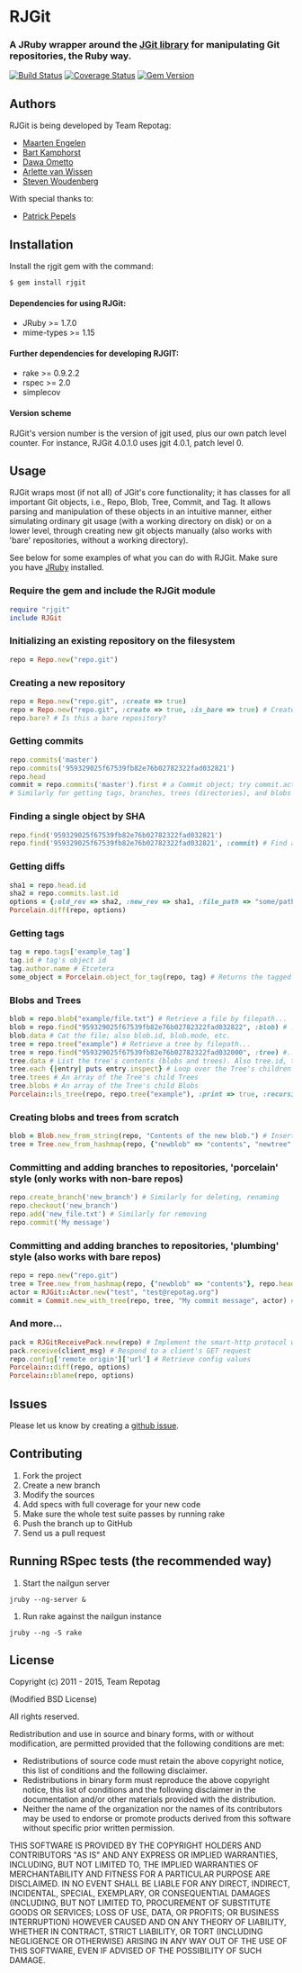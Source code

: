 RJGit
=====

### A JRuby wrapper around the [JGit library](https://github.com/eclipse/jgit) for manipulating Git repositories, the Ruby way.

[![Build Status](https://travis-ci.org/repotag/rjgit.png)](https://travis-ci.org/repotag/rjgit)
[![Coverage Status](https://coveralls.io/repos/repotag/rjgit/badge.png?branch=master)](https://coveralls.io/r/repotag/rjgit)
[![Gem Version](https://badge.fury.io/rb/rjgit.png)](http://badge.fury.io/rb/rjgit)

Authors
-------

RJGit is being developed by Team Repotag:

- [Maarten Engelen](https://github.com/maarten)
- [Bart Kamphorst](https://github.com/bartkamphorst)
- [Dawa Ometto](https://github.com/dometto)
- [Arlette van Wissen](https://github.com/arlettevanwissen)
- [Steven Woudenberg](https://github.com/stevenwoudenberg)

With special thanks to:
- [Patrick Pepels](https://github.com/bluedread)

Installation
------------
Install the rjgit gem with the command:

```sh
$ gem install rjgit
```

#### Dependencies for using RJGit:
- JRuby >= 1.7.0
- mime-types >= 1.15

#### Further dependencies for developing RJGIT:
- rake >= 0.9.2.2
- rspec >= 2.0
- simplecov

#### Version scheme

RJGit's version number is the version of jgit used, plus our own patch level counter. For instance, RJGit 4.0.1.0 uses jgit 4.0.1, patch level 0.

Usage
-----
RJGit wraps most (if not all) of JGit's core functionality; it has classes for all important Git objects, i.e., Repo, Blob, Tree, Commit, and Tag. It allows parsing and manipulation of these objects in an intuitive manner, either simulating ordinary git usage (with a working directory on disk) or on a lower level, through creating new git objects manually (also works with 'bare' repositories, without a working directory).

See below for some examples of what you can do with RJGit. Make sure you have [JRuby](http://jruby.org/) installed.

### Require the gem and include the RJGit module

```ruby
require "rjgit"
include RJGit
```

### Initializing an existing repository on the filesystem

```ruby
repo = Repo.new("repo.git")
```

### Creating a new repository

```ruby
repo = Repo.new("repo.git", :create => true)
repo = Repo.new("repo.git", :create => true, :is_bare => true) # Create a 'bare' git repo.
repo.bare? # Is this a bare repository?
```

### Getting commits
```ruby
repo.commits('master')
repo.commits('959329025f67539fb82e76b02782322fad032821')
repo.head
commit = repo.commits('master').first # a Commit object; try commit.actor, commit.id, etc.
# Similarly for getting tags, branches, trees (directories), and blobs (files).
```

### Finding a single object by SHA
```ruby
repo.find('959329025f67539fb82e76b02782322fad032821')
repo.find('959329025f67539fb82e76b02782322fad032821', :commit) # Find a specific :commit, :blob, :tree, or :tag
```

### Getting diffs
```ruby
sha1 = repo.head.id
sha2 = repo.commits.last.id
options = {:old_rev => sha2, :new_rev => sha1, :file_path => "some/path.txt", :patch => true}
Porcelain.diff(repo, options)
```

### Getting tags
```ruby
tag = repo.tags['example_tag']
tag.id # tag's object id
tag.author.name # Etcetera
some_object = Porcelain.object_for_tag(repo, tag) # Returns the tagged object; e.g. a Commit
```

### Blobs and Trees
```ruby
blob = repo.blob("example/file.txt") # Retrieve a file by filepath...
blob = repo.find("959329025f67539fb82e76b02782322fad032822", :blob) # ...or by SHA
blob.data # Cat the file; also blob.id, blob.mode, etc.
tree = repo.tree("example") # Retrieve a tree by filepath...
tree = repo.find("959329025f67539fb82e76b02782322fad032000", :tree) #...or by SHA
tree.data # List the tree's contents (blobs and trees). Also tree.id, tree.mode, etc.
tree.each {|entry| puts entry.inspect} # Loop over the Tree's children (Blobs and Trees)
tree.trees # An array of the Tree's child Trees
tree.blobs # An array of the Tree's child Blobs
Porcelain::ls_tree(repo, repo.tree("example"), :print => true, :recursive => true, :ref => 'mybranch') # Outputs the Tree's contents to $stdout. Faster for recursive listing than Tree#each. Passing nil as the second argument lists the entire repository. ref defaults to HEAD.
```

### Creating blobs and trees from scratch
```ruby
blob = Blob.new_from_string(repo, "Contents of the new blob.") # Inserts the blob into the repository, returns an RJGit::Blob
tree = Tree.new_from_hashmap(repo, {"newblob" => "contents", "newtree" => { "otherblob" => "this blob is contained in the tree 'newtree'" } } ) # Constructs the tree and its children based on the hashmap and inserts it into the repository, returning an RJGit::Tree. Tree.new_from_hashmap takes an RJGit::Tree as an optional third argument, in which case the new tree will consist of the children of that Tree *plus* the contents of the hashmap.
```

### Committing and adding branches to repositories, 'porcelain' style (only works with non-bare repos)
```ruby
repo.create_branch('new_branch') # Similarly for deleting, renaming
repo.checkout('new_branch')
repo.add('new_file.txt') # Similarly for removing
repo.commit('My message')
```

### Committing and adding branches to repositories, 'plumbing' style (also works with bare repos)
```ruby
repo = repo.new("repo.git")
tree = Tree.new_from_hashmap(repo, {"newblob" => "contents"}, repo.head.tree ) # As above, use the current head commit's tree as a starting point and add "newblob"
actor = RJGit::Actor.new("test", "test@repotag.org")
commit = Commit.new_with_tree(repo, tree, "My commit message", actor) # Create a new commit with tree as base tree
```

### And more...
```ruby
pack = RJGitReceivePack.new(repo) # Implement the smart-http protocol with RJGitReceivePack and RJGitUploadPack
pack.receive(client_msg) # Respond to a client's GET request
repo.config['remote origin']['url'] # Retrieve config values
Porcelain::diff(repo, options)
Porcelain::blame(repo, options)
```

Issues
---------------
Please let us know by creating a [github issue](https://github.com/repotag/rjgit/issues).

Contributing
---------------


1. Fork the project
1. Create a new branch
1. Modify the sources
1. Add specs with full coverage for your new code
1. Make sure the whole test suite passes by running rake
1. Push the branch up to GitHub
1. Send us a pull request

Running RSpec tests (the recommended way)
---------------

1. Start the nailgun server
```
jruby --ng-server &
```
1. Run rake against the nailgun instance
```
jruby --ng -S rake
```

License
-------
Copyright (c) 2011 - 2015, Team Repotag

(Modified BSD License)

All rights reserved.

Redistribution and use in source and binary forms, with or without
modification, are permitted provided that the following conditions are met:

* Redistributions of source code must retain the above copyright
  notice, this list of conditions and the following disclaimer.
* Redistributions in binary form must reproduce the above copyright
  notice, this list of conditions and the following disclaimer in the
  documentation and/or other materials provided with the distribution.
* Neither the name of the organization nor the
  names of its contributors may be used to endorse or promote products
  derived from this software without specific prior written permission.

THIS SOFTWARE IS PROVIDED BY THE COPYRIGHT HOLDERS AND CONTRIBUTORS "AS IS" AND
ANY EXPRESS OR IMPLIED WARRANTIES, INCLUDING, BUT NOT LIMITED TO, THE IMPLIED
WARRANTIES OF MERCHANTABILITY AND FITNESS FOR A PARTICULAR PURPOSE ARE
DISCLAIMED. IN NO EVENT SHALL <COPYRIGHT HOLDER> BE LIABLE FOR ANY
DIRECT, INDIRECT, INCIDENTAL, SPECIAL, EXEMPLARY, OR CONSEQUENTIAL DAMAGES
(INCLUDING, BUT NOT LIMITED TO, PROCUREMENT OF SUBSTITUTE GOODS OR SERVICES;
LOSS OF USE, DATA, OR PROFITS; OR BUSINESS INTERRUPTION) HOWEVER CAUSED AND
ON ANY THEORY OF LIABILITY, WHETHER IN CONTRACT, STRICT LIABILITY, OR TORT
(INCLUDING NEGLIGENCE OR OTHERWISE) ARISING IN ANY WAY OUT OF THE USE OF THIS
SOFTWARE, EVEN IF ADVISED OF THE POSSIBILITY OF SUCH DAMAGE.
